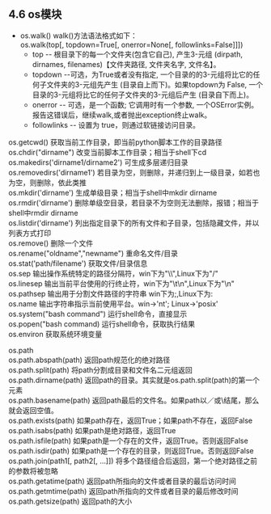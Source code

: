 ## 4.6 os模块
- os.walk()
walk()方法语法格式如下：  
os.walk(top[, topdown=True[, onerror=None[, followlinks=False]]])  
	- top -- 根目录下的每一个文件夹(包含它自己), 产生3-元组 (dirpath, dirnames, filenames)【文件夹路径, 文件夹名字, 文件名】。
	- topdown --可选，为True或者没有指定, 一个目录的的3-元组将比它的任何子文件夹的3-元组先产生 (目录自上而下)。如果topdown为 False, 一个目录的3-元组将比它的任何子文件夹的3-元组后产生 (目录自下而上)。
	- onerror -- 可选，是一个函数; 它调用时有一个参数, 一个OSError实例。报告这错误后，继续walk,或者抛出exception终止walk。
	- followlinks -- 设置为 true，则通过软链接访问目录。

os.getcwd() 获取当前工作目录，即当前python脚本工作的目录路径  
os.chdir("dirname")  改变当前脚本工作目录；相当于shell下cd  
os.makedirs('dirname1/dirname2')    可生成多层递归目录  
os.removedirs('dirname1')    若目录为空，则删除，并递归到上一级目录，如若也为空，则删除，依此类推  
os.mkdir('dirname')    生成单级目录；相当于shell中mkdir dirname  
os.rmdir('dirname')    删除单级空目录，若目录不为空则无法删除，报错；相当于shell中rmdir dirname  
os.listdir('dirname')    列出指定目录下的所有文件和子目录，包括隐藏文件，并以列表方式打印  
os.remove()  删除一个文件  
os.rename("oldname","newname")  重命名文件/目录  
os.stat('path/filename')  获取文件/目录信息  
os.sep    输出操作系统特定的路径分隔符，win下为"\\\\",Linux下为"/"  
os.linesep    输出当前平台使用的行终止符，win下为"\t\n",Linux下为"\n"  
os.pathsep    输出用于分割文件路径的字符串 win下为;,Linux下为:  
os.name 输出字符串指示当前使用平台。win->'nt'; Linux->'posix'  
os.system("bash command")  运行shell命令，直接显示  
os.popen("bash command)  运行shell命令，获取执行结果  
os.environ  获取系统环境变量  


os.path  
os.path.abspath(path) 返回path规范化的绝对路径   
os.path.split(path) 将path分割成目录和文件名二元组返回   
os.path.dirname(path) 返回path的目录。其实就是os.path.split(path)的第一个元素   
os.path.basename(path) 返回path最后的文件名。如果path以／或\结尾，那么就会返回空值。  
os.path.exists(path)  如果path存在，返回True；如果path不存在，返回False  
os.path.isabs(path)  如果path是绝对路径，返回True  
os.path.isfile(path)  如果path是一个存在的文件，返回True。否则返回False  
os.path.isdir(path)  如果path是一个存在的目录，则返回True。否则返回False  
os.path.join(path1[, path2[, ...]])  将多个路径组合后返回，第一个绝对路径之前的参数将被忽略  
os.path.getatime(path)  返回path所指向的文件或者目录的最后访问时间  
os.path.getmtime(path)  返回path所指向的文件或者目录的最后修改时间  
os.path.getsize(path) 返回path的大小  
